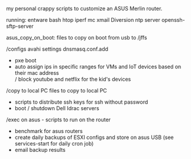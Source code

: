 my personal crappy scripts to customize an ASUS Merlin router.

running:
entware
bash
htop
iperf
mc
xmail
Diversion
ntp server
openssh-sftp-server

asus_copy_on_boot: files to copy on boot from usb to /jffs

/configs
avahi settings
dnsmasq.conf.add
  - pxe boot
  - auto assign ips in specific ranges for VMs and IoT devices based on their mac address  
  / block youtube and netflix for the kid's devices

/copy to local PC
files to copy to local PC
- scripts to distribute ssh keys for ssh without password
- boot / shutdown Dell Idrac servers

/exec on asus - scripts to run on the router
- benchmark for asus routers
- create daily backups of ESXI configs and store on asus USB (see services-start for daily cron job)
- email backup results
